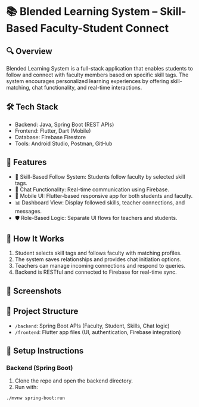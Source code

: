# 📚 Blended Learning System – Skill-Based Faculty-Student Connect

## 🔍 Overview
Blended Learning System is a full-stack application that enables students to follow and connect with faculty members based on specific skill tags. The system encourages personalized learning experiences by offering skill-matching, chat functionality, and real-time interactions.

## 🛠 Tech Stack
- Backend: Java, Spring Boot (REST APIs)
- Frontend: Flutter, Dart (Mobile)
- Database: Firebase Firestore
- Tools: Android Studio, Postman, GitHub

## 🚀 Features
- 🔖 Skill-Based Follow System: Students follow faculty by selected skill tags.
- 💬 Chat Functionality: Real-time communication using Firebase.
- 📱 Mobile UI: Flutter-based responsive app for both students and faculty.
- 📊 Dashboard View: Display followed skills, teacher connections, and messages.
- 🛡️ Role-Based Logic: Separate UI flows for teachers and students.

## 🔁 How It Works
1. Student selects skill tags and follows faculty with matching profiles.
2. The system saves relationships and provides chat initiation options.
3. Teachers can manage incoming connections and respond to queries.
4. Backend is RESTful and connected to Firebase for real-time sync.

## 📸 Screenshots
<!-- Add image links when available -->
<!-- ![Home Screen](./assets/home.png) -->
<!-- ![Chat Screen](./assets/chat.png) -->

## 📁 Project Structure
- `/backend`: Spring Boot APIs (Faculty, Student, Skills, Chat logic)
- `/frontend`: Flutter app files (UI, authentication, Firebase integration)

## 🔧 Setup Instructions

### Backend (Spring Boot)
1. Clone the repo and open the backend directory.
2. Run with:
```bash
./mvnw spring-boot:run

